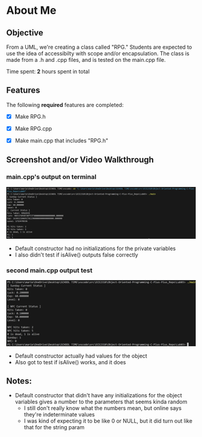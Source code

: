 # About Me

## Objective
From a UML, we're creating a class called "RPG." Students are expected to 
use the idea of accessibilty with scope and/or encapsulation. The class 
is made from a .h and .cpp files, and is tested on the main.cpp file.


Time spent: **2** hours spent in total



## Features

The following **required** features are completed:

- [x] Make RPG.h
- [x] Make RPG.cpp
- [x] Make main.cpp that includes "RPG.h"



## Screenshot and/or Video Walkthrough

### main.cpp's output on terminal
![picture of terminal after running main.exe](<images03/image.png>)

- Default constructor had no initializations for the private variables
- I also didn't test if isAlive() outputs false correctly

### second main.cpp output test
![Another pic of terminal after running main.exe](<images03/Screenshot 2025-09-18 151707.png>)

- Default constructor actually had values for the object
- Also got to test if isAlive() works, and it does



## Notes:
- Default constructor that didn't have any initializations for the object variables 
gives a number to the parameters that seems kinda random
    - I still don't really know what the numbers mean, but online says they're
    indeterminate values
    - I was kind of expecting it to be like 0 or NULL, but it did turn out 
    like that for the string param